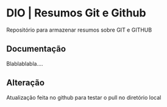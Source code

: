 # DIO | Resumos Git e Github

Repositório para armazenar resumos sobre GIT e GITHUB

## Documentação

Blablablabla....

## Alteração  

Atualização feita no github para testar o pull no diretório local

